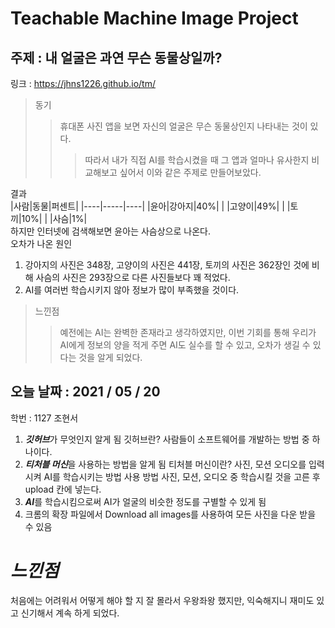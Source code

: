 Teachable Machine Image Project
===========================================
주제 : 내 얼굴은 과연 무슨 동물상일까?
-------------------------------------
링크 : <https://jhns1226.github.io/tm/>
>동기
> >휴대폰 사진 앱을 보면 자신의 얼굴은 무슨 동물상인지 나타내는 것이 있다. 
> > >따라서 내가 직접 AI를 학습시켰을 때 그 앱과 얼마나 유사한지 비교해보고 싶어서 이와 같은 주제로 만들어보았다.    

결과   
|사람|동물|퍼센트|
|----|-----|----|
|윤아|강아지|40%|
|   |고양이|49%|
|   |토끼|10%|
|   |사슴|1%|    
하지만 인터넷에 검색해보면 윤아는 사슴상으로 나온다.    
오차가 나온 원인
1. 강아지의 사진은 348장, 고양이의 사진은 441장, 토끼의 사진은 362장인 것에 비해 사슴의 사진은 293장으로 다른 사진들보다 꽤 적었다.
2. AI를 여러번 학습시키지 않아 정보가 많이 부족했을 것이다.    

> 느낀점
> > 예전에는 AI는 완벽한 존재라고 생각하였지만, 이번 기회를 통해 우리가 AI에게 정보의 양을 적게 주면 AI도 실수를 할 수 있고, 오차가 생길 수 있다는 것을 알게 되었다.


오늘 날짜 : 2021 / 05 / 20
---------------
학번 : 1127 조현서
1. ***깃허브***가 무엇인지 알게 됨   깃허브란?   사람들이 소프트웨어를 개발하는 방법 중 하나이다.
2. ***티처블 머신***을 사용하는 방법을 알게 됨   티처블 머신이란?    사진, 모션 오디오를 입력시켜 AI를 학습시키는 방법   사용 방법   사진, 모션, 오디오 중 학습시킬 것을 고른 후 upload 칸에 넣는다.
3. ***AI***를 학습시킴으로써 AI가 얼굴의 비슷한 정도를 구별할 수 있게 됨
4. 크롬의 확장 파일에서 Download all images를 사용하여 모든 사진을 다운 받을 수 있음

*느낀점*
=======================
처음에는 어려워서 어떻게 해야 할 지 잘 몰라서 우왕좌왕 했지만, 익숙해지니 재미도 있고 신기해서 계속 하게 되었다.
